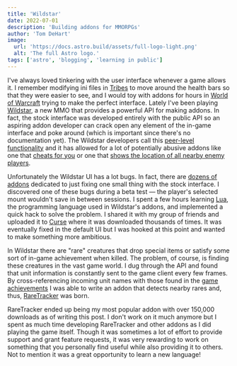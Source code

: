 ```yaml
---
title: 'Wildstar'
date: 2022-07-01
description: 'Building addons for MMORPGs'
author: 'Tom DeHart'
image:
  url: 'https://docs.astro.build/assets/full-logo-light.png'
  alt: 'The full Astro logo.'
tags: ['astro', 'blogging', 'learning in public']
---
```


I've always loved tinkering with the user interface whenever a game allows it. I remember modifying ini files in [Tribes](http://en.wikipedia.org/wiki/Tribes_%28series%29) to move around the health bars so that they were easier to see, and I would toy with addons for hours in [World of Warcraft](http://en.wikipedia.org/wiki/World_of_Warcraft) trying to make the perfect interface. Lately I've been playing [Wildstar](http://en.wikipedia.org/wiki/WildStar_%28video_game%29), a new MMO that provides a powerful API for making addons. In fact, the stock interface was developed entirely with the public API so an aspiring addon developer can crack open any element of the in-game interface and poke around (which is important since there's no documentation yet). The Wildstar developers call this [peer-level functionality](https://forums.wildstar-online.com/forums/index.php?/topic/55410-addons-that-display-enemy-units/?p=595084) and it has allowed for a lot of potentially abusive addons like one that [cheats for you](http://www.curse.com/ws-addons/wildstar/220323-cheatsimon) or one that [shows the location of all nearby enemy players](http://www.curse.com/ws-addons/wildstar/220097-thezone).

<!-- ![Wildstar API.png](wildstar-api.png) -->

Unfortunately the Wildstar UI has a lot bugs. In fact, there are [dozens of addons](http://www.curse.com/search/ws-addons?game-slug=wildstar&search=fix) dedicated to just fixing one small thing with the stock interface. I discovered one of these bugs during a beta test — the player's selected mount wouldn't save in between sessions. I spent a few hours learning [Lua](http://www.lua.org/), the programming language used in Wildstar's addons, and implemented a quick hack to solve the problem. I shared it with my group of friends and uploaded it to [Curse](http://www.curse.com/ws-addons/wildstar/220412-defaultmount) where it was downloaded thousands of times. It was eventually fixed in the default UI but I was hooked at this point and wanted to make something more ambitious.

In Wildstar there are "rare" creatures that drop special items or satisfy some sort of in-game achievement when killed. The problem, of course, is finding these creatures in the vast game world. I dug through the API and found that unit information is constantly sent to the game client every few frames. By cross-referencing incoming unit names with those found in the [game achievements](http://wildstar.gamepedia.com/Kill_achievements) I was able to write an addon that detects nearby rares and, thus, [RareTracker](http://www.curse.com/ws-addons/wildstar/220585-raretracker) was born.

<!-- ![RareTracker](raretracker.png) -->

RareTracker ended up being my most popular addon with over 150,000 downloads as of writing this post. I don't work on it much anymore but I spent as much time developing RareTracker and other addons as I did playing the game itself. Though it was sometimes a lot of effort to provide support and grant feature requests, it was very rewarding to work on something that you personally find useful while also providing it to others. Not to mention it was a great opportunity to learn a new language!
